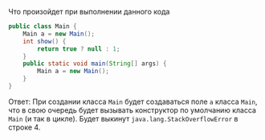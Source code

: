 Что произойдет при выполнении данного кода

````java
public class Main {
    Main a = new Main();
    int show() {
        return true ? null : 1;
    }
    public static void main(String[] args) {
        Main a = new Main();
    }
}
````

Ответ: При создании класса <code>Main</code> будет создаваться поле <code>a</code> класса <code>Main</code>,
что в свою очередь будет вызывать конструктор по умолчанию класса <code>Main</code> (и так в цикле).
Будет выкинут <code>java.lang.StackOverflowError</code> в строке 4.